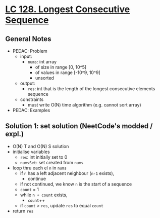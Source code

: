 # [LC 128. Longest Consecutive Sequence](https://leetcode.com/problems/longest-consecutive-sequence/)

## General Notes

- PEDAC: Problem
  - input:
    - `nums`: int array
      - of size in range \[0, 10^5]
      - of values in range \[-10^9, 10^9]
      - unsorted
  - output:
    - `res`: int that is the length of the longest consecutive elements sequence
  - constraints
    - must write O(N) time algorithm (e.g. cannot sort array)
- PEDAC: Examples

## Solution 1: set solution (NeetCode's modded / expl.)

- O(N) T and O(N) S solution
- initialise variables
  - `res`: int initially set to 0
  - `numsSet`: set created from `nums`
- loop thru each el `n` in `nums`
  - if `n` has a left adjacent neighbour (`n-1` exists),
    - continue
  - if not continued, we know `n` is the start of a sequence
  - `count` = 1
  - while `n + count` exists,
    - `count`++
  - if `count` > `res`, update `res` to equal `count`
- return `res`
